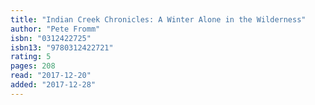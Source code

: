```yaml
---
title: "Indian Creek Chronicles: A Winter Alone in the Wilderness"
author: "Pete Fromm"
isbn: "0312422725"
isbn13: "9780312422721"
rating: 5
pages: 208
read: "2017-12-20"
added: "2017-12-28"
---
```


